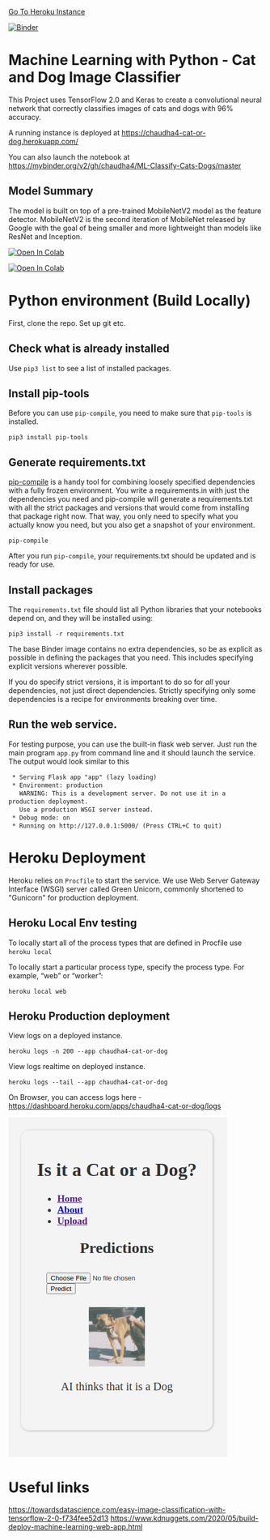 


[Go To Heroku Instance](https://chaudha4-cat-or-dog.herokuapp.com/)

[![Binder](https://mybinder.org/badge_logo.svg)](https://mybinder.org/v2/gh/chaudha4/ML-Classify-Cats-Dogs/master)


# Machine Learning with Python - Cat and Dog Image Classifier

This Project uses TensorFlow 2.0 and Keras to create a convolutional neural network that correctly classifies images of cats and dogs with 96% accuracy.

A running instance is deployed at https://chaudha4-cat-or-dog.herokuapp.com/

You can also launch the notebook at https://mybinder.org/v2/gh/chaudha4/ML-Classify-Cats-Dogs/master

## Model Summary

The model is built on top of a pre-trained MobileNetV2 model as the feature detector. MobileNetV2 is the second iteration of MobileNet released by Google with the goal of being smaller and more lightweight than models like ResNet and Inception.

[![Open In Colab](https://colab.research.google.com/assets/colab-badge.svg)](https://colab.research.google.com/github/chaudha4/ML-Classify-Cats-Dogs/blob/master/cat_dog_image_classifier-96percent_accuracy.ipynb)

[![Open In Colab](https://colab.research.google.com/assets/colab-badge.svg)](https://github.com/chaudha4/ML-Classify-Cats-Dogs/blob/master/cat_dog_image_classifier-96percent_accuracy.ipynb)

# Python environment (Build Locally)
First, clone the repo. Set up git etc.

## Check what is already installed
Use `pip3 list` to see a list of installed packages.

## Install pip-tools
Before you can use `pip-compile`, you need to make sure that `pip-tools` is installed.

```
pip3 install pip-tools

```
## Generate requirements.txt

[pip-compile](https://github.com/jazzband/pip-tools/) is a handy
tool for combining loosely specified dependencies with a fully frozen environment.
You write a requirements.in with just the dependencies you need
and pip-compile will generate a requirements.txt with all the strict packages and versions that would come from installing that package right now.
That way, you only need to specify what you actually know you need,
but you also get a snapshot of your environment.

```
pip-compile
```
After you run `pip-compile`, your requirements.txt should be updated and is ready for use.

## Install packages
The `requirements.txt` file should list all Python libraries that your notebooks depend on, and they will be installed using:

```
pip3 install -r requirements.txt
```

The base Binder image contains no extra dependencies, so be as
explicit as possible in defining the packages that you need. This includes
specifying explicit versions wherever possible.

If you do specify strict versions, it is important to do so for *all*
your dependencies, not just direct dependencies.
Strictly specifying only some dependencies is a recipe for environments
breaking over time.

## Run the web service.
For testing purpose, you can use the built-in flask web server. Just run the main program `app.py` from command line and it should launch the service. The output would look similar to this
```
 * Serving Flask app "app" (lazy loading)
 * Environment: production
   WARNING: This is a development server. Do not use it in a production deployment.
   Use a production WSGI server instead.
 * Debug mode: on
 * Running on http://127.0.0.1:5000/ (Press CTRL+C to quit)
 ```

# Heroku Deployment
Heroku relies on `Procfile` to start the service. We use Web Server Gateway Interface (WSGI) server called Green Unicorn, commonly shortened to "Gunicorn" for production deployment.

## Heroku Local Env testing
To locally start all of the process types that are defined in Procfile use `heroku local`

To locally start a particular process type, specify the process type. For example, “web” or “worker”:
```
heroku local web
```

## Heroku Production deployment
View logs on a deployed instance.
```
heroku logs -n 200 --app chaudha4-cat-or-dog
```
View logs realtime on deployed instance.
```
heroku logs --tail --app chaudha4-cat-or-dog
```
On Browser, you can access logs here - 
https://dashboard.heroku.com/apps/chaudha4-cat-or-dog/logs

![GitHub Logo](Screenshot.png)

# Useful links
https://towardsdatascience.com/easy-image-classification-with-tensorflow-2-0-f734fee52d13
https://www.kdnuggets.com/2020/05/build-deploy-machine-learning-web-app.html
